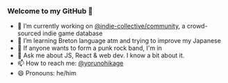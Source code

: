 ### Welcome to my GitHub 👋

- 🔭 I’m currently working on [@indie-collective/community](https://github.com/indie-collective/community), a crowd-sourced indie game database
- 🌱 I’m learning Breton language atm and trying to improve my Japanese
- 👯 If anyone wants to form a punk rock band, I'm in
- 💬 Ask me about JS, React & web dev. I know a bit about it.
- 📫 How to reach me: [@yorunohikage](https://twitter.com/yorunohikage)
- 😄 Pronouns: he/him
